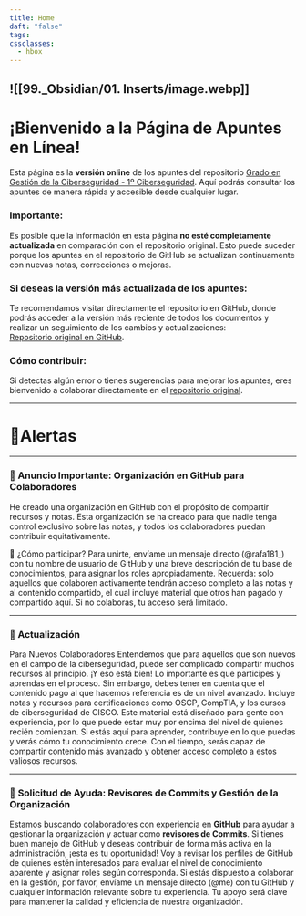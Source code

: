 ```yaml
---
title: Home
daft: "false"
tags: 
cssclasses:
  - hbox
---
```


![[99._Obsidian/01. Inserts/image.webp]]
---
# ¡Bienvenido a la Página de Apuntes en Línea!
Esta página es la **versión online** de los apuntes del repositorio [Grado en Gestión de la Ciberseguridad - 1º Ciberseguridad](https://github.com/Grado-en-Gestion-de-la-Ciberseguridad/1-Ciberseguridad). Aquí podrás consultar los apuntes de manera rápida y accesible desde cualquier lugar.

### Importante:
Es posible que la información en esta página **no esté completamente actualizada** en comparación con el repositorio original. Esto puede suceder porque los apuntes en el repositorio de GitHub se actualizan continuamente con nuevas notas, correcciones o mejoras.

### Si deseas la versión más actualizada de los apuntes:
Te recomendamos visitar directamente el repositorio en GitHub, donde podrás acceder a la versión más reciente de todos los documentos y realizar un seguimiento de los cambios y actualizaciones:  
[Repositorio original en GitHub](https://github.com/Grado-en-Gestion-de-la-Ciberseguridad/1-Ciberseguridad).

### Cómo contribuir:
Si detectas algún error o tienes sugerencias para mejorar los apuntes, eres bienvenido a colaborar directamente en el [repositorio original](https://github.com/Grado-en-Gestion-de-la-Ciberseguridad/1-Ciberseguridad).

---
# 📢Alertas

---
### 📢 Anuncio Importante: Organización en GitHub para Colaboradores
  He creado una organización en GitHub con el propósito de compartir recursos y notas. Esta organización se ha creado para que nadie tenga control exclusivo sobre las notas, y todos los colaboradores puedan contribuir equitativamente. 
  
  🔐 ¿Cómo participar? Para unirte, envíame un mensaje directo (@rafa181_) con tu nombre de usuario de GitHub y una breve descripción de tu base de conocimientos, para asignar los roles apropiadamente. Recuerda: solo aquellos que colaboren activamente tendrán acceso completo a las notas y al contenido compartido, el cual incluye material que otros han pagado y compartido aquí. Si no colaboras, tu acceso será limitado. 

---
###  📢 Actualización   
Para Nuevos Colaboradores Entendemos que para aquellos que son nuevos en el campo de la ciberseguridad, puede ser complicado compartir muchos recursos al principio. ¡Y eso está bien! Lo importante es que participes y aprendas en el proceso. Sin embargo, debes tener en cuenta que el contenido pago al que hacemos referencia es de un nivel avanzado. Incluye notas y recursos para certificaciones como OSCP, CompTIA, y los cursos de ciberseguridad de CISCO. Este material está diseñado para gente con experiencia, por lo que puede estar muy por encima del nivel de quienes recién comienzan. Si estás aquí para aprender, contribuye en lo que puedas y verás cómo tu conocimiento crece. Con el tiempo, serás capaz de compartir contenido más avanzado y obtener acceso completo a estos valiosos recursos. 

---
### 📢 **Solicitud de Ayuda: Revisores de Commits y Gestión de la Organización**
Estamos buscando colaboradores con experiencia en **GitHub** para ayudar a gestionar la organización y actuar como **revisores de Commits**. Si tienes buen manejo de GitHub y deseas contribuir de forma más activa en la administración, ¡esta es tu oportunidad! Voy a revisar los perfiles de GitHub de quienes estén interesados para evaluar el nivel de conocimiento aparente y asignar roles según corresponda. Si estás dispuesto a colaborar en la gestión, por favor, envíame un mensaje directo (@me) con tu GitHub y cualquier información relevante sobre tu experiencia. Tu apoyo será clave para mantener la calidad y eficiencia de nuestra organización.